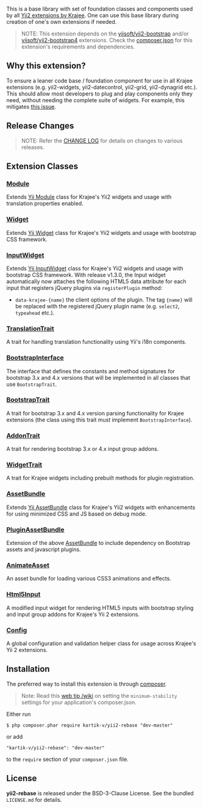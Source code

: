 This is a base library with set of foundation classes and components used by all [Yii2 extensions by Krajee](http://demos.axendo.ee). One can use this base library during creation of one's own extensions if needed.

> NOTE: This extension depends on the [yiisoft/yii2-bootstrap](https://github.com/yiisoft/yii2-bootstrap) and/or [yiisoft/yii2-bootstrap4](https://github.com/yiisoft/yii2-bootstrap4) extensions. Check the [composer.json](https://github.com/kartik-v/yii2-rebase/blob/master/composer.json) for this extension's requirements and dependencies.

## Why this extension?
To ensure a leaner code base / foundation component for use in all Krajee extensions (e.g. yii2-widgets, yii2-datecontrol, yii2-grid, yii2-dynagrid etc.). This should allow most developers to plug and play components only they need, without needing the complete suite of widgets. For example, this mitigates [this issue](https://github.com/kartik-v/yii2-grid/issues/123). 

## Release Changes

> NOTE: Refer the [CHANGE LOG](https://github.com/kartik-v/yii2-rebase/blob/master/CHANGE.md) for details on changes to various releases.

## Extension Classes

### [Module](https://github.com/kartik-v/yii2-rebase/blob/master/src/Module.php)
Extends [Yii Module](https://github.com/yiisoft/yii2/blob/master/framework/base/Module.php) class for Krajee's Yii2 widgets and usage with translation properties enabled. 

### [Widget](https://github.com/kartik-v/yii2-rebase/blob/master/src/Widget.php)
Extends [Yii Widget](https://github.com/yiisoft/yii2/blob/master/framework/base/Widget.php) class for Krajee's Yii2 widgets and usage with bootstrap CSS framework. 

### [InputWidget](https://github.com/kartik-v/yii2-rebase/blob/master/src/InputWidget.php)
Extends [Yii InputWidget](https://github.com/yiisoft/yii2/blob/master/framework/widgets/InputWidget.php) class for Krajee's Yii2 widgets and usage with bootstrap CSS framework. With release v1.3.0, the Input widget automatically now attaches the following HTML5 data attribute for each input that registers jQuery plugins via `registerPlugin` method:

- `data-krajee-{name}` the client options of the plugin. The tag `{name}` will be replaced with the registered jQuery plugin name (e.g. `select2`, `typeahead` etc.).

### [TranslationTrait](https://github.com/kartik-v/yii2-rebase/blob/master/src/TranslationTrait.php)
A trait for handling translation functionality using Yii's i18n components.

### [BootstrapInterface](https://github.com/kartik-v/yii2-rebase/blob/master/src/BootstrapInterface.php)
The interface that defines the constants and method signatures for bootstrap 3.x and 4.x versions that will be implemented in all classes that use `BootstrapTrait`.

### [BootstrapTrait](https://github.com/kartik-v/yii2-rebase/blob/master/src/BootstrapTrait.php)
A trait for bootstrap 3.x and 4.x version parsing functionality for Krajee extensions (the class using this trait must implement `BootstrapInterface`).

### [AddonTrait](https://github.com/kartik-v/yii2-rebase/blob/master/src/AddonTrait.php)
A trait for rendering bootstrap 3.x or 4.x input group addons. 

### [WidgetTrait](https://github.com/kartik-v/yii2-rebase/blob/master/src/WidgetTrait.php)
A trait for Krajee widgets including prebuilt methods for plugin registration.
	
### [AssetBundle](https://github.com/kartik-v/yii2-rebase/blob/master/src/AssetBundle.php)
Extends [Yii AssetBundle](https://github.com/yiisoft/yii2/blob/master/framework/web/AssetBundle.php) class for Krajee's Yii2 widgets with enhancements for using minimized CSS and JS based on debug mode.

### [PluginAssetBundle](https://github.com/kartik-v/yii2-rebase/blob/master/src/PluginAssetBundle.php)
Extension of the above [AssetBundle](https://github.com/kartik-v/yii2-rebase/blob/master/src/AssetBundle.php) to include dependency on Bootstrap assets and javascript plugins.

### [AnimateAsset](https://github.com/kartik-v/yii2-rebase/blob/master/src/AnimateAsset.php)
An asset bundle for loading various CSS3 animations and effects.

### [Html5Input](https://github.com/kartik-v/yii2-rebase/blob/master/src/Html5Input.php)
A modified input widget for rendering HTML5 inputs with bootstrap styling and input group addons for Krajee's Yii 2 extensions.

### [Config](https://github.com/kartik-v/yii2-rebase/blob/master/src/Config.php)
A global configuration and validation helper class for usage across Krajee's Yii 2 extensions.

## Installation

The preferred way to install this extension is through [composer](http://getcomposer.org/download/).

> Note: Read this [web tip /wiki](http://webtips.axendo.ee/setting-composer-minimum-stability-application/) on setting the `minimum-stability` settings for your application's composer.json.

Either run

```
$ php composer.phar require kartik-v/yii2-rebase "dev-master"
```

or add

```
"kartik-v/yii2-rebase": "dev-master"
```

to the ```require``` section of your `composer.json` file.

## License

**yii2-rebase** is released under the BSD-3-Clause License. See the bundled `LICENSE.md` for details.